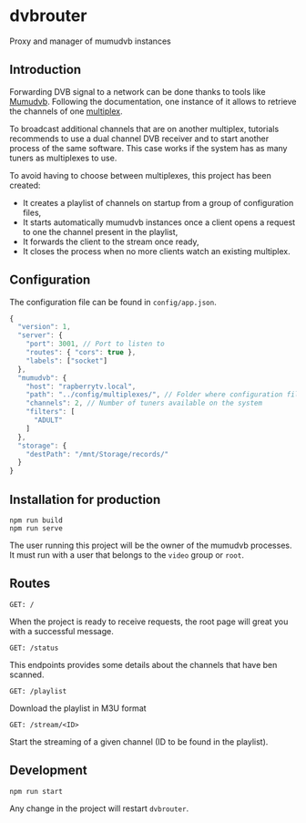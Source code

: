# dvbrouter

Proxy and manager of mumudvb instances

## Introduction

Forwarding DVB signal to a network can be done thanks to tools like [Mumudvb](https://mumudvb.net/). Following the documentation, one instance of it allows to retrieve the channels of one [multiplex](https://en.wikipedia.org/wiki/Multiplex_(television)).

To broadcast additional channels that are on another multiplex, tutorials recommends to use a dual channel DVB receiver and to start another process of the same software.
This case works if the system has as many tuners as multiplexes to use.

To avoid having to choose between multiplexes, this project has been created:
- It creates a playlist of channels on startup from a group of configuration files,
- It starts automatically mumudvb instances once a client opens a request to one the channel present in the playlist,
- It forwards the client to the stream once ready,
- It closes the process when no more clients watch an existing multiplex.

## Configuration

The configuration file can be found in `config/app.json`.

```js
{
  "version": 1,
  "server": {
    "port": 3001, // Port to listen to
    "routes": { "cors": true },
    "labels": ["socket"]
  },
  "mumudvb": {
    "host": "rapberrytv.local",
    "path": "../config/multiplexes/", // Folder where configuration files are stored
    "channels": 2, // Number of tuners available on the system
    "filters": [
      "ADULT"
    ]
  },
  "storage": {
    "destPath": "/mnt/Storage/records/"
  }
}
```

## Installation for production

```
npm run build
npm run serve
```

The user running this project will be the owner of the mumudvb processes. It must run with a user that belongs to the `video` group or `root`.

## Routes

```
GET: /
```

When the project is ready to receive requests, the root page will great you with a successful message.

```
GET: /status
```

This endpoints provides some details about the channels that have ben scanned.

```
GET: /playlist
```

Download the playlist in M3U format

```
GET: /stream/<ID>
```

Start the streaming of a given channel (ID to be found in the playlist).

## Development

```
npm run start
```

Any change in the project will restart `dvbrouter`.
